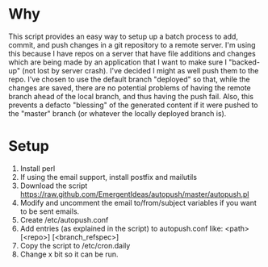 # Why

This script provides an easy way to setup up a batch process to add, commit, and push
changes in a git repository to a remote server. I'm using this because I have 
repos on a server that have file additions and changes which are being made by an
application that I want to make sure I "backed-up" (not lost by server crash). I've
decided I might as well push them to the repo. I've chosen to use the default branch
"deployed" so that, while the changes are saved, there are no potential problems of
having the remote branch ahead of the local branch, and thus having the push fail. Also,
this prevents a defacto "blessing" of the generated content if it were pushed to the "master"
branch (or whatever the locally deployed branch is).

# Setup

1. Install perl
2. If using the email support, install postfix and mailutils
3. Download the script https://raw.github.com/EmergentIdeas/autopush/master/autopush.pl
4. Modify and uncomment the email to/from/subject variables if you want to be sent emails.
5. Create /etc/autopush.conf
6. Add entries (as explained in the script) to autopush.conf like: &lt;path&gt; [&lt;repo&gt;] [&lt;branch_refspec&gt;]
7. Copy the script to /etc/cron.daily
8. Change x bit so it can be run.

